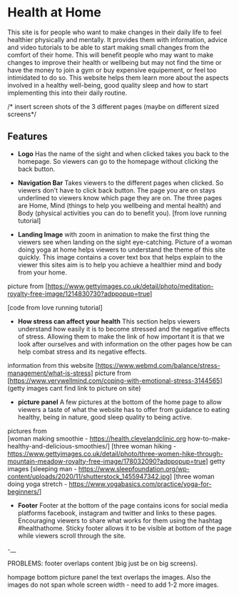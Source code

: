 # Health at Home

This site is for people who want to make changes in their daily life to feel healthier physically and mentally. It provides them with information, advice and video tutorials to be able to start making small changes from the comfort of their home. This will benefit people who may want to make changes to improve their health or wellbeing but may not find the time or have the money to join a gym or buy expensive equipement, or feel too intimidated to do so. This website helps them learn more about the aspects involved in a healthy well-being, good quality sleep and how to start implementing this into their daily routine.

/* insert screen shots of the 3 different pages (maybe on different sized screens*/

## Features

- __Logo__
Has the name of the sight and when clicked takes you back to the homepage. So viewers can go to the homepage without clicking the back button.

- __Navigation Bar__
Takes viewers to the different pages when clicked. So viewers don't have to click back button. The page you are on stays underlined to viewers know which page they are on. The three pages are Home, Mind (things to help you wellbeing and mental health) and Body (physical activities you can do to benefit you).
 [from love running tutorial]

- __Landing Image__
with zoom in animation to make the first thing the viewers see when landing on the sight eye-catching. Picture of a woman doing yoga at home helps viewers to understand the theme of this site quickly.
This image contains a cover text box that helps explain to the viewer this sites aim is to help you achieve a healthier mind and body from your home.

picture from  [https://www.gettyimages.co.uk/detail/photo/meditation-royalty-free-image/1214830730?adppopup=true]

[code from love running tutorial]

- __How stress can affect your health__
This section helps viewers understand how easily it is to become stressed and the negative effects of stress. Allowing them to make the link of how important it is that we look after ourselves and with information on the other pages how be can help combat stress and its negative effects.

information from this website [https://www.webmd.com/balance/stress-management/what-is-stress]
picture from [https://www.verywellmind.com/coping-with-emotional-stress-3144565] (getty images cant find link to picture on site)

- __picture panel__
A few pictures at the bottom of the home page to allow viewers a taste of what the website has to offer from guidance to eating healthy, being in nature, good sleep quality to being active.

pictures from  
[woman making smoothie - https://health.clevelandclinic.org how-to-make-healthy-and-delicious-smoothies/]
[three woman hiking - https://www.gettyimages.co.uk/detail/photo/three-women-hike-through-mountain-meadow-royalty-free-image/178032090?adppopup=true] getty images
[sleeping man - https://www.sleepfoundation.org/wp-content/uploads/2020/11/shutterstock_1455947342.jpg]
[three woman doing yoga stretch - https://www.yogabasics.com/practice/yoga-for-beginners/]

- __Footer__
Footer at the bottom of the page contains icons for social media platforms facebook, instagram and twitter and links to these pages. Encouraging viewers to share what works for them using the hashtag #healthathome.
Sticky footer allows it to be visible at bottom of the page while viewers scroll through the site.


-__

PROBLEMS:
footer overlaps content )big just be on big screens).

hompage bottom picture panel the text overlaps the images.
Also the images do not span whole screen width - need to add 1-2 more images.